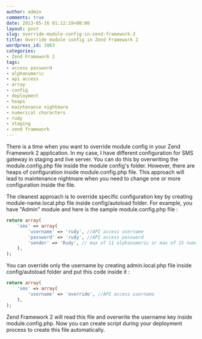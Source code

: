 ```yaml
---
author: admin
comments: true
date: 2013-05-16 01:12:19+00:00
layout: post
slug: override-module-config-in-zend-framework-2
title: Override module config in Zend Framework 2
wordpress_id: 1063
categories:
- Zend Framework 2
tags:
- access password
- alphanumeric
- api access
- array
- config
- deployment
- heaps
- maintenance nightmare
- numerical characters
- rudy
- staging
- zend framework
---
```


There is a time when you want to override module config in your Zend Framework 2 application. In my case, I have different configuration for SMS gateway in staging and live server. You can do this by overwriting the module.config.php file inside the module config's folder. However, there are heaps of configuration inside module.config.php file. This approach will lead to maintenance nightmare when you need to change one or more configuration inside the file.

The cleanest approach is to override specific configuration key by creating module-name.local.php file inside config/autoload folder. For example, you have "Admin" module and here is the sample module.config.php file :

``` php
return array(
    'sms' => array(
        'username' => 'rudy', //API access username
        'password' => 'rudy', //API access password
        'sender' => 'Rudy', // max of 11 alphanumeric or max of 15 numerical characters
    ),
);
```


You can override only the username by creating admin.local.php file inside config/autoload folder and put this code inside it :

``` php    
return array(
    'sms' => array(
        'username' => 'override', //API access username
    ),
);
```


Zend Framework 2 will read this file and overwrite the username key inside module.config.php. Now you can create script during your deployment process to create this file automatically.
